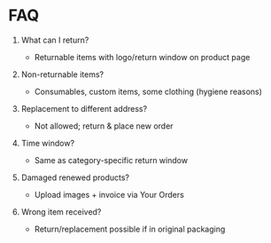 # FAQ

1. What can I return?
   - Returnable items with logo/return window on product page

2. Non-returnable items?
   - Consumables, custom items, some clothing (hygiene reasons)

3. Replacement to different address?
   - Not allowed; return & place new order

4. Time window?
   - Same as category-specific return window

5. Damaged renewed products?
   - Upload images + invoice via Your Orders

6. Wrong item received?
   - Return/replacement possible if in original packaging
